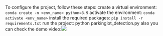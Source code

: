 
To configure the project, follow these steps:
create a virtual environment: 
``conda create -n <env_name> python=3.9``
activate the environment: 
``conda activate <env_name>``
install the required packages: `pip install -r requirements.txt`
run the project: python parkinglot_detection.py
also you can check the demo video:<a href="https://www.bilibili.com/video/BV1nkjgzpEP5/?spm_id_from=333.1387.homepage.video_card.click&vd_source=819e867e1befe03121afc7bb3fad1f2e"><img src="https://www.bilibili.com/favicon.ico"></a>
